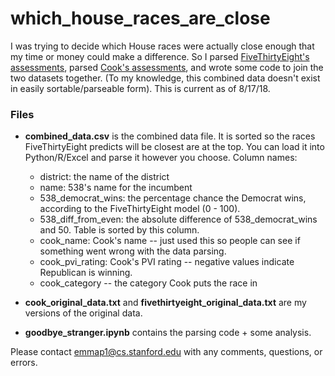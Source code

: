 # which_house_races_are_close

I was trying to decide which House races were actually close enough that my time or money could make a difference. So I parsed [FiveThirtyEight's assessments](https://fivethirtyeight.com/features/the-big-picture-in-the-race-for-the-house/), parsed [Cook's assessments](https://www.cookpolitical.com/ratings/house-race-ratings), and wrote some code to join the two datasets together. (To my knowledge, this combined data doesn't exist in easily sortable/parseable form). This is current as of 8/17/18. 

### Files

- **combined_data.csv** is the combined data file. It is sorted so the races FiveThirtyEight predicts will be closest are at the top. You can load it into Python/R/Excel and parse it however you choose. Column names: 
    - district: the name of the district
    - name: 538's name for the incumbent
    - 538_democrat_wins: the percentage chance the Democrat wins, according to the FiveThirtyEight model (0 - 100).
    - 538_diff_from_even: the absolute difference of 538_democrat_wins and 50. Table is sorted by this column.
    - cook_name: Cook's name -- just used this so people can see if something went wrong with the data parsing.
    - cook_pvi_rating: Cook's PVI rating -- negative values indicate Republican is winning.
    - cook_category -- the category Cook puts the race in

- **cook_original_data.txt** and **fivethirtyeight_original_data.txt** are my versions of the original data. 
- **goodbye_stranger.ipynb** contains the parsing code + some analysis. 

Please contact emmap1@cs.stanford.edu with any comments, questions, or errors. 
